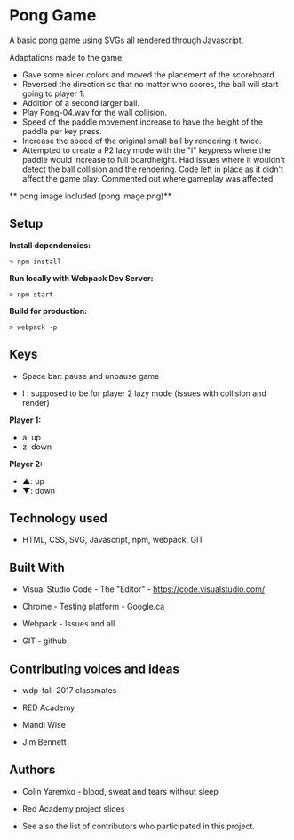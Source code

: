 # Pong Game

A basic pong game using SVGs all rendered through Javascript.

Adaptations made to the game:
* Gave some nicer colors and moved the placement of the scoreboard.
* Reversed the direction so that no matter who scores, the ball will start going to player 1.
* Addition of a second larger ball.
* Play Pong-04.wav for the wall collision.
* Speed of the paddle movement increase to have the height of the paddle per key press.
* Increase the speed of the original small ball by rendering it twice.
* Attempted to create a P2 lazy mode with the "l" keypress where the paddle would increase to full boardheight.  Had issues where it wouldn't detect the ball collision and the rendering.  Code left in place as it didn't affect the game play.  Commented out where gameplay was affected.


** pong image included (pong image.png)**


## Setup

**Install dependencies:**

`> npm install`

**Run locally with Webpack Dev Server:**

`> npm start`

**Build for production:**

`> webpack -p`

## Keys

* Space bar: pause and unpause game

* l : supposed to be for player 2 lazy mode (issues with collision and render)

**Player 1:**
* a: up
* z: down

**Player 2:**
* ▲: up
* ▼: down


## Technology used

* HTML, CSS, SVG, Javascript, npm, webpack, GIT

## Built With

* Visual Studio Code - The "Editor" - https://code.visualstudio.com/

* Chrome - Testing platform - Google.ca

* Webpack - Issues and all.

* GIT - github


## Contributing voices and ideas

* wdp-fall-2017 classmates

* RED Academy

* Mandi Wise

* Jim Bennett

## Authors

* Colin Yaremko - blood, sweat and tears without sleep

* Red Academy project slides

* See also the list of contributors who participated in this project.

